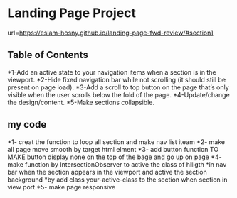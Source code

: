 # Landing Page Project
url=https://eslam-hosny.github.io/landing-page-fwd-review/#section1

## Table of Contents
*1-Add an active state to your navigation items when a section is in the viewport.
*2-Hide fixed navigation bar while not scrolling (it should still be present on page load).
*3-Add a scroll to top button on the page that’s only visible when the user scrolls below the fold of the page.
*4-Update/change the design/content.
*5-Make sections collapsible.


## my code 
*1- creat the function to  loop all section and make nav list iteam
*2- make  all page move smooth by target html elment
*3- add button function TO MAKE button display none on the top of the bage and go up on page
*4- make function  by IntersectionObserver to active the class of hiligth 
  *in nav bar when the section appears in the viewport and active the section background 
 *by add class your-active-class to the section when section in view port
*5-  make page responsive 

